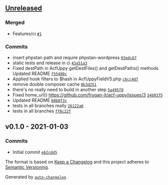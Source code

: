 ## [Unreleased](https://github.com/frugan-it/acf-uppy/compare/v0.1.0...HEAD)

### Merged

- Features/ci [`#1`](https://github.com/frugan-it/acf-uppy/pull/1)

### Commits

- insert phpstan path and require phpstan-wordpress [`93edc67`](https://github.com/frugan-it/acf-uppy/commit/93edc679764912e2c3e4b5c4ae2cf1d0b49f07cc)
- static tests and release in ci [`43a51a3`](https://github.com/frugan-it/acf-uppy/commit/43a51a3f69390baea9b4f4ff0c3829c36c8995ce)
- Fixed destPath in AcfUppy getDestFiles() and getDestPaths() methods Updated README [`f55480c`](https://github.com/frugan-it/acf-uppy/commit/f55480c2f9f018c7c250727e1e11a3b55ee991e3)
- Applied hook filters to $hash in AcfUppyFieldV5.php [`c6cc4d7`](https://github.com/frugan-it/acf-uppy/commit/c6cc4d70cbeec959fd735769031f18684f91fd08)
- remove double composer cache [`0b3d251`](https://github.com/frugan-it/acf-uppy/commit/0b3d251e8c13893c532432ac1ed0ca4b02859b1a)
- there's no really need to build in another step [`5a495f8`](https://github.com/frugan-it/acf-uppy/commit/5a495f86674ca42c48dc3902770ad2a12beaf548)
- Fixed home_url() https://github.com/frugan-it/acf-uppy/issues/3 [`34b9375`](https://github.com/frugan-it/acf-uppy/commit/34b9375c423dd8aebf7bf8f1b08a6f8f73b0b052)
- Updated README [`b0b0f3c`](https://github.com/frugan-it/acf-uppy/commit/b0b0f3c7d881db33622eebc206129c43a9dd86a7)
- tests in all branches really [`26122a6`](https://github.com/frugan-it/acf-uppy/commit/26122a6a654d0ab9ff775f14828b3a0a1beed57f)
- tests in all branches [`ff8c22f`](https://github.com/frugan-it/acf-uppy/commit/ff8c22f04ea053b8a51e7a9443b45b531c9465cd)

## v0.1.0 - 2021-01-03

### Commits

- Initial commit [`e62cdd5`](https://github.com/frugan-it/acf-uppy/commit/e62cdd555efe2fca843d1f746a11f45d698098ef)

The format is based on [Keep a Changelog](https://keepachangelog.com/en/1.0.0/)
and this project adheres to [Semantic Versioning](https://semver.org/spec/v2.0.0.html).

Generated by [`auto-changelog`](https://github.com/CookPete/auto-changelog).
